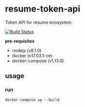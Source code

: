 # resume-token-api
Token API for resume ecosystem.

[![Build Status](https://travis-ci.org/cookie-cage/resume-token-api.svg?branch=master)](https://travis-ci.org/cookie-cage/resume-token-api)

**pre-requisites**
- nodejs (v8.1.0)
- docker (v17.03.1-ce)
- docker-compose (v1.13.0)

## usage

### run
```shell
docker-compose up --build
```
